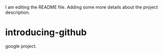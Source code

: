 I am editing the README file. Adding some more details about the project description.
 # introducing-github
google project.
